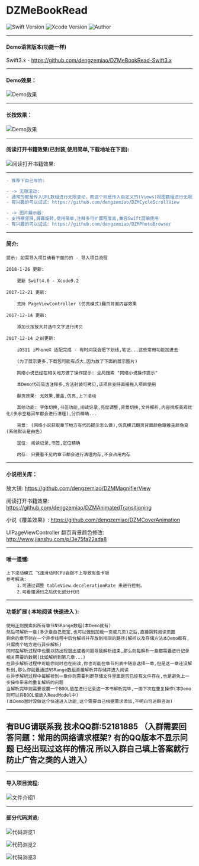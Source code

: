 # DZMeBookRead

![Swift Version](https://img.shields.io/badge/Swift-4.0-orange.svg)
![Xcode Version](https://img.shields.io/badge/Xcode-9.2-orange.svg)
![Author](https://img.shields.io/badge/Author-DZM-blue.svg)

***
#### Demo语言版本(功能一样)

Swift3.x - https://github.com/dengzemiao/DZMeBookRead-Swift3.x

***
#### Demo效果：

![Demo效果](gif_0.gif)

***
#### 长按效果：

![Demo效果](gif_1.gif)

***

#### 阅读打开书籍效果(已封装,使用简单,下载地址在下面):

![阅读打开书籍效果:](gif_2.gif)

***

```diff
- 推荐下自己写的:

- -> 无限滚动:
- 通常的都是传入URL数组进行无限滚动，而这个则是传入自定义的(Views)视图数组进行无限滚动，也支持控制器无限滚动
- 有兴趣的可以试试: https://github.com/dengzemiao/DZMCycleScrollView

- -> 图片展示器:
- 支持横竖屏,屏幕旋转,使用简单,注释多可扩展程度高,兼容Swift混编使用
- 有兴趣的可以试试: https://github.com/dengzemiao/DZMPhotoBrowser
```

***
#### 简介:

    提示: 如需导入项目请看下面的的 - 导入项目流程

    2018-1-26 更新:

        更新 Swift4.0 - Xcode9.2

    2017-12-21 更新:

        支持 PageViewController (仿真模式)翻页背面内容效果

    2017-12-14 更新:
    
        添加长按放大并选中文字进行拷贝

    2017-12-14 之前更新:

        iOS11 iPhoneX 适配完成 - 有时间我会把下划线,笔记...这些常用功能加进去
    
        (为了展示更多,下载包可能有点大,因为放了下面的展示图片)

        网络小说已经在相关地方做了操作提示: 全局搜索 "网络小说操作提示"

        本Demo代码简洁注释多,方法封装可拷贝,该项目支持直接拖入项目使用

        翻页效果: 无效果,覆盖,仿真,上下滚动

        其他功能: 字体切换,书签功能,阅读记录,亮度调整,背景切换,文件解析,内容排版美观优化(多余空格回车都会进行清理),分页精确...

        背景: (网络小说获取章节地方有代码提示怎么做),仿真模式翻页背面颜色跟着主颜色变(系统默认是白色)

        定位: 阅读记录,书签,定位精确

        内存: 只要看不见的章节都会进行清理内存,不会占用内存
        
***
#### 小说相关库：

放大镜: https://github.com/dengzemiao/DZMMagnifierView

阅读打开书籍效果: https://github.com/dengzemiao/DZMAnimatedTransitioning

小说《覆盖效果》: https://github.com/dengzemiao/DZMCoverAnimation

UIPageViewController 翻页背景颜色修改: http://www.jianshu.com/p/3e75fa22ada8

***
#### 唯一遗憾:
    上下滚动模式 飞速滑动时CPU会跟不上导致有些卡顿
    参考解决:
        1.可通过调整 tableView.decelerationRate 来进行控制。
        2.可看懂源码之后优化部分代码
***
#### 功能扩展 ( 本地阅读 快速进入 ):
    使用正则搜索出所有章节NSRange数组(本Demo就有)
    然后可解析一章(多少章自己觉定,也可以做到加载一页或几页)之后,直接跳转阅读页面
    剩余的章节则在一个异步线程中后台解析并存放到相同的路径(解析以及存储方法本Demo都有,只需找个地方进行异步解析)
    同时在解析过程中也要以防出现退出或者问题导致解析结束,那么则每解析一章都需要进行记录相关需要的数据(比如解析到第几章...)
    在异步解析过程中可能你同时也在阅读,你也可能在章节列表中随意选择一章,但是这一章还没解析到,那么你就要通过NSRange数组直接解析并存储并进入阅读
    在异步解析过程中每解析到一章你则需要判断存储文件里面是否已经有文件存在,也是避免上一步操作带来的重复解析的问题
    当解析完毕则需要设置一个BOOL值在进行记录这一本书解析完毕,一面下次在重复操作(本Demo则可以将BOOL值放入ReadModel中)
    (本Demo暂时没做这个快速进入功能,这个需要自己根据需求添加,不明白可进群咨询)

***
## 有BUG请联系我 技术QQ群:52181885 （入群需要回答问题：常用的网络请求框架? 有的QQ版本不显示问题 已经出现过这样的情况 所以入群自己填上答案就行 防止广告之类的人进入）

***
#### 导入项目流程:

![文件介绍1](icon_0.png)

***
#### 部分代码浏览:

![代码浏览1](code_0.png)

![代码浏览2](code_1.png)

![代码浏览3](code_2.png)
